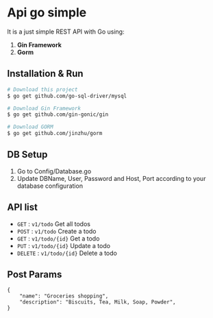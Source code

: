 # Api go simple
It is a just simple REST API with Go using:
1. **Gin Framework**
2. **Gorm** 

## Installation & Run
```bash
# Download this project
$ go get github.com/go-sql-driver/mysql

# Download Gin Framework
$ go get github.com/gin-gonic/gin

# Download GORM
$ go get github.com/jinzhu/gorm
```

## DB Setup
1. Go to Config/Database.go
2. Update DBName, User, Password and Host, Port according to your database configuration

## API list

* `GET` : `v1/todo` Get all todos
* `POST` : `v1/todo` Create a todo
* `GET` : `v1/todo/{id}` Get a todo
* `PUT` : `v1/todo/{id}` Update a todo
* `DELETE` : `v1/todo/{id}` Delete a todo

## Post Params
```
{
	"name": "Groceries shopping",
	"description": "Biscuits, Tea, Milk, Soap, Powder",
}
```
